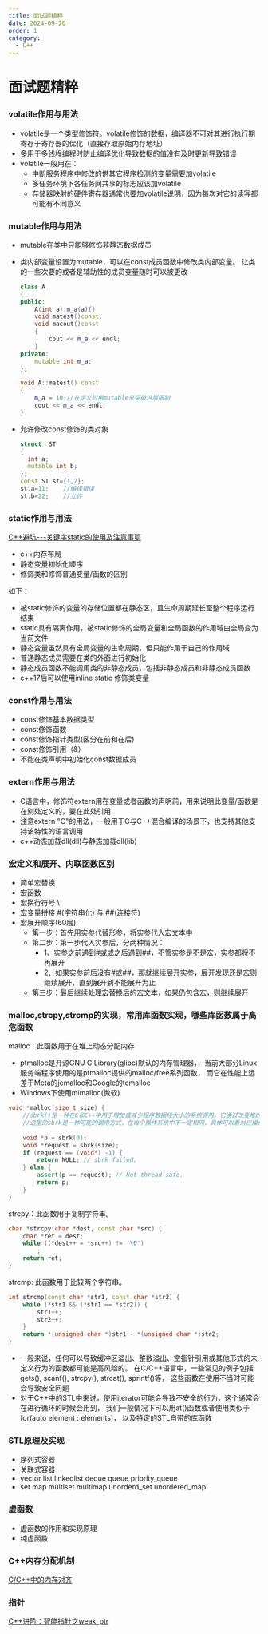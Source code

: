 ```yaml
---
title: 面试题精粹
date: 2024-09-20
order: 1
category:
  - C++
---
```


# 面试题精粹

### volatile作用与用法

- volatile是一个类型修饰符。volatile修饰的数据，编译器不可对其进行执行期寄存于寄存器的优化（直接存取原始内存地址）
- 多用于多线程编程时防止编译优化导致数据的值没有及时更新导致错误
- volatile一般用在：
  - 中断服务程序中修改的供其它程序检测的变量需要加volatile
  - 多任务环境下各任务间共享的标志应该加volatile
  - 存储器映射的硬件寄存器通常也要加volatile说明，因为每次对它的读写都可能有不同意义

### mutable作用与用法

- mutable在类中只能够修饰非静态数据成员
- 类内部变量设置为mutable，可以在const成员函数中修改类内部变量。
  让类的一些次要的或者是辅助性的成员变量随时可以被更改

    ```c++
    class A
    {
    public:
        A(int a):m_a(a){}
        void matest()const;
        void macout()const
        {
            cout << m_a << endl;
        }
    private:
        mutable int m_a;
    };
    
    void A::matest() const
    {
        m_a = 10;//在定义时用mutable来突破这层限制
        cout << m_a << endl;
    }
    ```

- 允许修改const修饰的类对象

    ```c++
    struct  ST    
    {   
      int a;    
      mutable int b;   
    };  
    const ST st={1,2};    
    st.a=11;    //编译错误    
    st.b=22;    //允许 
    ```

### static作用与用法

[C++避坑---关键字static的使用及注意事项](https://cloud.tencent.com/developer/article/2288024)

- c++内存布局
- 静态变量初始化顺序
- 修饰类和修饰普通变量/函数的区别

如下：
- 被static修饰的变量的存储位置都在静态区，且生命周期延长至整个程序运行结束
- static具有隔离作用，被static修饰的全局变量和全局函数的作用域由全局变为当前文件
- 静态变量虽然具有全局变量的生命周期，但只能作用于自己的作用域
- 普通静态成员需要在类的外面进行初始化
- 静态成员函数不能调用类的非静态成员，包括非静态成员和非静态成员函数
- c++17后可以使用inline static 修饰类变量

### const作用与用法

- const修饰基本数据类型
- const修饰函数
- const修饰指针类型(区分在前和在后)
- const修饰引用（&）
- 不能在类声明中初始化const数据成员

### extern作用与用法

- C语言中，修饰符extern用在变量或者函数的声明前，用来说明此变量/函数是在别处定义的，要在此处引用
- 注意extern "C"的用法，一般用于C与C++混合编译的场景下，也支持其他支持该特性的语言调用
- c++动态加载dll(dll)与静态加载dll(lib)

### 宏定义和展开、内联函数区别

- 简单宏替换
- 宏函数
- 宏换行符号 \
- 宏变量拼接 #(字符串化) 与 ##(连接符)
- 宏展开顺序(60层):
  - 第一步：首先用实参代替形参，将实参代入宏文本中
  - 第二步：第一步代入实参后，分两种情况：
    - 1、实参之前遇到#或或之后遇到##，不管实参是不是宏，实参都将不再展开
    - 2、如果实参前后没有#或##，那就继续展开实参，展开发现还是宏则继续展开，直到展开到不能展开为止
  - 第三步：最后继续处理宏替换后的宏文本，如果仍包含宏，则继续展开

### malloc,strcpy,strcmp的实现，常用库函数实现，哪些库函数属于高危函数

malloc：此函数用于在堆上动态分配内存

- ptmalloc是开源GNU C Library(glibc)默认的内存管理器，，当前大部分Linux服务端程序使用的是ptmalloc提供的malloc/free系列函数，
  而它在性能上远差于Meta的jemalloc和Google的tcmalloc
- Windows下使用mimalloc(微软)

```c++
void *malloc(size_t size) {
    //sbrk()是一种在C和C++中用于增加或减少程序数据段大小的系统调用。它通过改变堆的末尾地址来改变程序的内存空间。
    //这里的sbrk是一种可能的调用方式，在每个操作系统中不一定相同，具体可以看对应操作系统的底层源码，比如Windows下会调用virtual allocated函数一样
    
    void *p = sbrk(0);
    void *request = sbrk(size);
    if (request == (void*) -1) {
        return NULL; // sbrk failed.
    } else {
        assert(p == request); // Not thread safe.
        return p;
    }
}
```

strcpy：此函数用于复制字符串。

```c++
char *strcpy(char *dest, const char *src) {
    char *ret = dest;
    while ((*dest++ = *src++) != '\0')
        ;
    return ret;
}
```
strcmp: 此函数用于比较两个字符串。

```c++
int strcmp(const char *str1, const char *str2) {
    while (*str1 && (*str1 == *str2)) {
        str1++;
        str2++;
    }
    return *(unsigned char *)str1 - *(unsigned char *)str2;
}
```

- 一般来说，任何可以导致缓冲区溢出、整数溢出、空指针引用或其他形式的未定义行为的函数都可能是高风险的。
  在C/C++语言中，一些常见的例子包括gets(), scanf(), strcpy(), strcat(), sprintf()等，
  这些函数在使用不当时可能会导致安全问题
- 对于C++中的STL中来说，使用iterator可能会导致不安全的行为，这个通常会在进行循环的时候会用到，
  我们一般情况下可以用at()函数或者使用类似于for(auto element : elements)，
  以及特定的STL自带的库函数

### STL原理及实现

- 序列式容器
- 关联式容器
- vector list linkedlist deque queue priority_queue 
- set map multiset multimap unorderd_set unordered_map

### 虚函数

- 虚函数的作用和实现原理
- 纯虚函数

### C++内存分配机制

[C/C++中的内存对齐](https://raoxuntian.github.io/2020/07/03/memory-alignment/)

### 指针

[C++进阶：智能指针之weak_ptr](https://juejin.cn/post/7103143088587014158)

### 